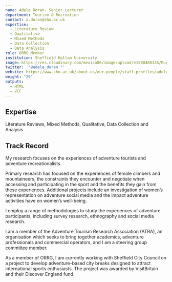 ```yaml
---
name: Adele Doran- Senior Lecturer
department: Tourism & Recreation
contact: a.doran@shu.ac.uk
expertise:
  - Literature Review
  - Qualitative
  - Mixed Methods
  - Data Collection
  - Data Analysis
role: ORRG Member
institution: Sheffield Hallam University
image: https://res.cloudinary.com/mexico86/image/upload/v1580488336/Mug%20Shots/adle_doran_yzxp2o.jpg
twitter: '"@adele_doran "'
website: https://www.shu.ac.uk/about-us/our-people/staff-profiles/adele-doran
weight: "29"
outputs:
  - HTML
  - VCF
---
```

## Expertise

Literature Reviews, Mixed Methods, Qualitative, Data Collection and Analysis

## Track Record

My research focuses on the experiences of adventure tourists and adventure recreationalists.

Primary research has focused on the experiences of female climbers and mountaineers, the constraints they encounter and negotiate when accessing and participating in the sport and the benefits they gain from these experiences. Additional projects include an investigation of women’s representation on adventure social media and the impact adventure activities have on women’s well-being.

I employ a range of methodologies to study the experiences of adventure participants, including survey research, ethnography and social media research.

I am a member of the Adventure Tourism Research Association (ATRA), an organisation which seeks to bring together academics, adventure professionals and commercial operators, and I am a steering group committee member. 

As a member of ORRG, I am currently  working with Sheffield City Council on a project to develop adventure-based city breaks designed to attract international sports enthusiasts. The project was awarded by VisitBritain and their Discover England fund.
